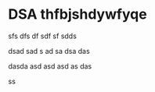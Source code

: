 # DSA thfbjshdywfyqe

sfs
dfs
df
sdf
sf
sdds


dsad
sad
s
ad
sa
dsa
das


dasda
asd
asd
asd
as
das

ss
